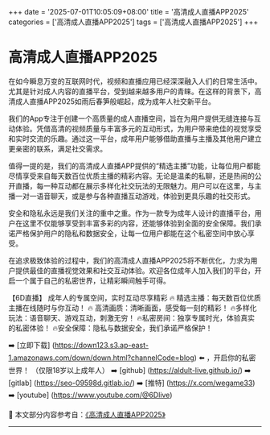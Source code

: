 +++
date = '2025-07-01T10:05:09+08:00'
title = '高清成人直播APP2025'
categories = ['高清成人直播APP2025']
tags = ['高清成人直播APP2025']
+++

# 高清成人直播APP2025

在如今瞬息万变的互联网时代，视频和直播应用已经深深融入人们的日常生活中。尤其是针对成人内容的直播平台，受到越来越多用户的青睐。在这样的背景下，高清成人直播APP2025如雨后春笋般崛起，成为成年人社交新平台。

我们的App专注于创建一个高质量的成人直播空间，旨在为用户提供无缝连接与互动体验。凭借高清的视频质量与丰富多元的互动形式，为用户带来绝佳的视觉享受和实时交流的乐趣。通过这一平台，成年用户能够借助直播与主播及其他用户建立更亲密的联系，满足社交需求。

值得一提的是，我们的高清成人直播APP提供的“精选主播”功能，让每位用户都能尽情享受来自每天数百位优质主播的精彩内容。无论是温柔的私聊，还是热闹的公开直播，每一种互动都在展示多样化社交玩法的无限魅力。用户可以在这里，与主播一对一语音聊天，或是参与各种直播互动游戏，体验到更具乐趣的社交形式。

安全和隐私永远是我们关注的重中之重。作为一款专为成年人设计的直播平台，用户在这里不仅能够享受到丰富多彩的内容，还能够体验到全面的安全保障。我们承诺严格保护用户的隐私和数据安全，让每一位用户都能在这个私密空间中放心享受。

在追求极致体验的过程中，我们的高清成人直播APP2025将不断优化，力求为用户提供最佳的直播视觉效果和社交互动体验。欢迎各位成年人加入我们的平台，开启一个属于自己的私密世界，让精彩瞬间触手可得。

【6D直播】
成年人的专属空间，实时互动尽享精彩
🔥 精选主播：每天数百位优质主播在线随时与你互动！
🔥 高清画质：清晰画面，感受每一刻的精彩！
🔥多样化玩法：语音聊天、游戏互动，刺激无穷！
🔥私密房间：独享专属时光，体验真实的私密体验！
🔥安全保障：隐私与数据安全，我们承诺严格保护！

➡️ [立即下载] (https://down123.s3.ap-east-1.amazonaws.com/down/down.html?channelCode=blog) ⬅️ ，开启你的私密世界！ 
（仅限18岁以上成年人） 
➡️ [github] (https://aldult-live.github.io/) 
➡️ [gitlab] (https://seo-09598d.gitlab.io/) 
➡️ [推特] (https://x.com/wegame33) 
➡️ [youtube] (https://www.youtube.com/@6Dlive)


📘 本文部分内容参考自：[《高清成人直播APP2025》](https://github.com/liveshow123321/tvshow)

---
